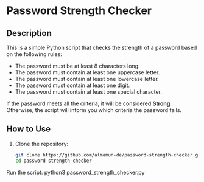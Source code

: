 # Password Strength Checker

## Description

This is a simple Python script that checks the strength of a password based on the following rules:

- The password must be at least 8 characters long.
- The password must contain at least one uppercase letter.
- The password must contain at least one lowercase letter.
- The password must contain at least one digit.
- The password must contain at least one special character.

If the password meets all the criteria, it will be considered **Strong**. Otherwise, the script will inform you which criteria the password fails.

## How to Use

1. Clone the repository:

   ```bash
   git clone https://github.com/almamun-de/password-strength-checker.git
   cd password-strength-checker

Run the script:
python3 password_strength_checker.py
